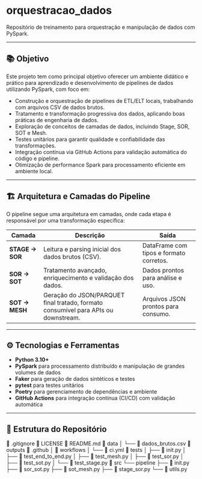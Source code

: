# orquestracao_dados

Repositório de treinamento para orquestração e manipulação de dados com PySpark.

---

## 📚 Objetivo

Este projeto tem como principal objetivo oferecer um ambiente didático e prático para aprendizado e desenvolvimento de pipelines de dados utilizando PySpark, com foco em:

- Construção e orquestração de pipelines de ETL/ELT locais, trabalhando com arquivos CSV de dados brutos.
- Tratamento e transformação progressiva dos dados, aplicando boas práticas de engenharia de dados.
- Exploração de conceitos de camadas de dados, incluindo Stage, SOR, SOT e Mesh.
- Testes unitários para garantir qualidade e confiabilidade das transformações.
- Integração contínua via GitHub Actions para validação automática do código e pipeline.
- Otimização de performance Spark para processamento eficiente em ambiente local.

---

## 🏗️ Arquitetura e Camadas do Pipeline

O pipeline segue uma arquitetura em camadas, onde cada etapa é responsável por uma transformação específica:

| Camada   | Descrição                                                  | Saída                                   |
|----------|------------------------------------------------------------|-----------------------------------------|
| **STAGE -> SOR**  | Leitura e parsing inicial dos dados brutos (CSV). | DataFrame com tipos e formato corretos.|
| **SOR -> SOT**  | Tratamento avançado, enriquecimento e validação dos dados. | Dados prontos para análise e uso.       |
| **SOT -> MESH** | Geração do JSON/PARQUET final tratado, formato consumível para APIs ou downstream. | Arquivos JSON prontos para consumo.    |

---

## ⚙️ Tecnologias e Ferramentas

- **Python 3.10+**  
- **PySpark** para processamento distribuído e manipulação de grandes volumes de dados  
- **Faker** para geração de dados sintéticos e testes  
- **pytest** para testes unitários  
- **Poetry** para gerenciamento de dependências e ambiente  
- **GitHub Actions** para integração contínua (CI/CD) com validação automática  

---

## 📁 Estrutura do Repositório

📄 .gitignore
📄 LICENSE
📄 README.md
📂 data
│ └── 📄 dados_brutos.csv
📂 outputs
📂 .github
│ 📂 workflows
    │ └── 📄 ci.yml
📂 tests
│ ├── 📄 init.py
│ ├── 📄 test_end_to_end.py
│ ├── 📄 test_mesh.py
│ ├── 📄 test_sor.py
│ ├── 📄 test_sot.py
│ └── 📄 test_stage.py
📂 src
└── pipeline
├── 📄 init.py
├── 📄 sor_sot.py
├── 📄 sot_mesh.py
├── 📄 stage_sor.py
└── 📄 utils.py
